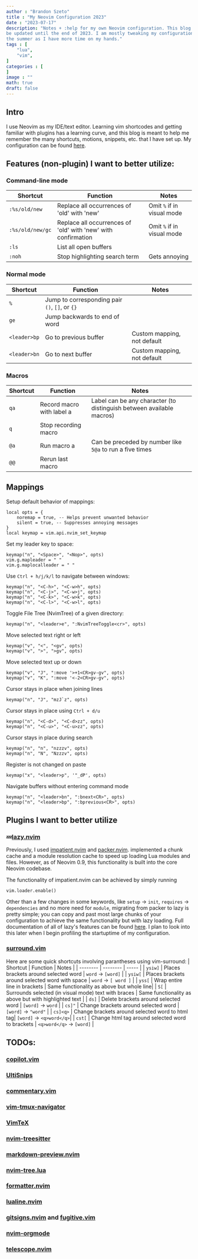```yaml
---
author : "Brandon Szeto"
title : "My Neovim Configuration 2023"
date : "2023-07-17"
description: "Notes + :help for my own Neovim configuration. This blog post will
be updated until the end of 2023. I am mostly tweaking my configuration during
the summer as I have more time on my hands."
tags : [
    "lua",
    "vim",
]
categories : [
]
image : ""
math: true
draft: false
---
```

## Intro
I use Neovim as my IDE/text editor. Learning vim shortcodes and getting familiar
with plugins has a learning curve, and this blog is meant to help me
remember the many shortcuts, motions, snippets, etc. that I have set up. My
configuration can be found [here](https://github.com/brandonszeto/nvim-config).

## Features (non-plugin) I want to better utilize:

### Command-line mode

| Shortcut | Function | Notes |
| -------- | -------- | ----- |
| `:%s/old/new` | Replace all occurrences of 'old' with 'new' | Omit `%` if in visual mode |
| `:%s/old/new/gc` | Replace all occurrences of 'old' with 'new' with confirmation | Omit `%` if in visual mode |
| `:ls` | List all open buffers | |
| `:noh` | Stop highlighting search term | Gets annoying |

### Normal mode

| Shortcut | Function | Notes |
| -------- | -------- | ----- |
| `%` | Jump to corresponding pair `()`, `[]`, or `{}` |  |
| `ge` | Jump backwards to end of word |  |
| `<leader>bp` | Go to previous buffer | Custom mapping, not default |
| `<leader>bn` | Go to next buffer | Custom mapping, not default |


### Macros
| Shortcut | Function | Notes |
| -------- | -------- | ----- |
| `qa` | Record macro with label a | Label can be any character (to distinguish between available macros) |
| `q` | Stop recording macro |  |
| `@a` | Run macro a | Can be preceded by number like `5@a` to run a five times |
| `@@` | Rerun last macro |  |

## Mappings

Setup default behavior of mappings:
```vim
local opts = { 
    noremap = true, -- Helps prevent unwanted behavior
    silent = true, -- Suppresses annoying messages
}
local keymap = vim.api.nvim_set_keymap
```

Set my leader key to space:
```vim
keymap("n", "<Space>", "<Nop>", opts)
vim.g.mapleader = " "
vim.g.maplocalleader = " "
```

Use `Ctrl + h/j/k/l` to navigate between windows:
```vim
keymap("n", "<C-h>", "<C-w>h", opts)
keymap("n", "<C-j>", "<C-w>j", opts)
keymap("n", "<C-k>", "<C-w>k", opts)
keymap("n", "<C-l>", "<C-w>l", opts)
```

Toggle File Tree (NvimTree) of a given directory:
```vim
keymap("n", "<leader>e", ":NvimTreeToggle<cr>", opts)
```

Move selected text right or left
```vim
keymap("v", "<", "<gv", opts)
keymap("v", ">", ">gv", opts)
```

Move selected text up or down
```vim
keymap("v", "J", ":move '>+1<CR>gv-gv", opts)
keymap("v", "K", ":move '<-2<CR>gv-gv", opts)
```

Cursor stays in place when joining lines
```vim
keymap("n", "J", "mzJ`z", opts)
```

Cursor stays in place using `Ctrl + d/u` 
```vim
keymap("n", "<C-d>", "<C-d>zz", opts)
keymap("n", "<C-u>", "<C-u>zz", opts)
```

Cursor stays in place during search
```vim
keymap("n", "n", "nzzzv", opts)
keymap("n", "N", "Nzzzv", opts)
```

Register is not changed on paste
```vim
keymap("x", "<leader>p", '"_dP', opts)
```

Navigate buffers without entering command mode
```vim
keymap("n", "<leader>bn", ":bnext<CR>", opts)
keymap("n", "<leader>bp", ":bprevious<CR>", opts)
```

## Plugins I want to better utilize

### 💤[lazy.nvim](https://github.com/folke/lazy.nvim)
Previously, I used [impatient.nvim](https://github.com/lewis6991/impatient.nvim)
and [packer.nvim](https://github.com/wbthomason/packer.nvim).
implemented a chunk cache and a module resolution cache to speed up loading Lua
modules and files. However, as of Neovim 0.9, this functionality is built into
the core Neovim codebase.

The functionality of impatient.nvim can be achieved by simply running
```vim
vim.loader.enable()
```

Other than a few changes in some keywords, like `setup` -> `init`, `requires` ->
`dependencies` and no more need for `module`, migrating from packer to lazy is
pretty simple; you can copy and past most large chunks of your configuration to
achieve the same functionality but with lazy loading. Full documentation of all
of lazy's features can be found [here](https://github.com/folke/lazy.nvim). I
plan to look into this later when I begin profiling the startuptime of my
configuration.

### [surround.vim](https://github.com/tpope/vim-surround)

Here are some quick shortcuts involving parantheses using vim-surround:
| Shortcut | Function | Notes |
| -------- | -------- | ----- |
| `ysiw]`  | Places brackets around selected word | `word` -> `[word]` |
| `ysiw[`  | Places brackets around selected word with space | `word` -> `[ word ]` |
| `yss[` | Wrap entire line in brackets | Same functionality as above but whole line|
| `S[` | Surrounds selected (in visual mode) text with braces | Same functionality as above but with highlighted text |
| `ds]`  | Delete brackets around selected word | `[word]` -> `word` |
| `cs]"` | Change brackets around selected word | `[word]` -> `"word"` |
| `cs]<q>` | Change brackets around selected word to html tag| `[word]` -> `<q>word</q>`|
| `cst[` | Change html tag around selected word to brackets | `<q>word</q>` -> `[word]` |

## TODOs:
### [copilot.vim](https://github.com/github/copilot.vim)
### [UltiSnips](https://github.com/SirVer/ultisnips)
### [commentary.vim](https://github.com/tpope/vim-commentary)
### [vim-tmux-navigator](https://github.com/christoomey/vim-tmux-navigator)
### [VimTeX](https://github.com/lervag/vimtex)
### [nvim-treesitter](https://github.com/nvim-treesitter/nvim-treesitter)
### [markdown-preview.nvim](https://github.com/iamcco/markdown-preview.nvim)
### [nvim-tree.lua](https://github.com/nvim-tree/nvim-tree.lua)
### [formatter.nvim](https://github.com/mhartington/formatter.nvim)
### [lualine.nvim](https://github.com/nvim-lualine/lualine.nvim)
### [gitsigns.nvim](https://github.com/lewis6991/gitsigns.nvim) and [fugitive.vim](https://github.com/tpope/vim-fugitive)
### [nvim-orgmode](https://github.com/nvim-orgmode/orgmode)
### [telescope.nvim](https://github.com/nvim-telescope/telescope.nvim)
